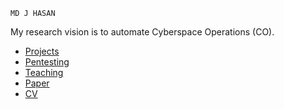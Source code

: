 
```
MD J HASAN
```
My research vision is to automate Cyberspace Operations (CO). 

- [Projects](pages/projects/projects.md)
- [Pentesting](pages/pentesting/pentesting.md)
- [Teaching](pages/teaching/teaching.md)
- [Paper](pages/paper/paper.md)
- [CV](pages/cv/cv.md)

